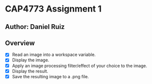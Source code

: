 # CAP4773 Assignment 1
## Author: Daniel Ruiz

## Overview
- [X] Read an image into a workspace variable.
- [X] Display the image.
- [X] Apply an image processing filter/effect of your choice to the image.
- [X] Display the result.
- [X] Save the resulting image to a .png file.

